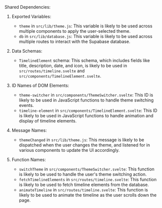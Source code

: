 Shared Dependencies:

1. Exported Variables:
   - `theme` in `src/lib/theme.js`: This variable is likely to be used across multiple components to apply the user-selected theme.
   - `db` in `src/lib/database.js`: This variable is likely to be used across multiple routes to interact with the Supabase database.

2. Data Schemas:
   - `TimelineElement` schema: This schema, which includes fields like title, description, date, and icon, is likely to be used in `src/routes/timeline.svelte` and `src/components/TimelineElement.svelte`.

3. ID Names of DOM Elements:
   - `theme-switcher` in `src/components/ThemeSwitcher.svelte`: This ID is likely to be used in JavaScript functions to handle theme switching events.
   - `timeline-element` in `src/components/TimelineElement.svelte`: This ID is likely to be used in JavaScript functions to handle animation and display of timeline elements.

4. Message Names:
   - `themeChanged` in `src/lib/theme.js`: This message is likely to be dispatched when the user changes the theme, and listened for in various components to update the UI accordingly.

5. Function Names:
   - `switchTheme` in `src/components/ThemeSwitcher.svelte`: This function is likely to be used to handle the user's theme switching action.
   - `fetchTimelineElements` in `src/routes/timeline.svelte`: This function is likely to be used to fetch timeline elements from the database.
   - `animateTimeline` in `src/routes/timeline.svelte`: This function is likely to be used to animate the timeline as the user scrolls down the page.